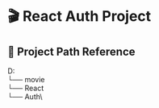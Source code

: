 # 🎬 React Auth Project

## 📂 Project Path Reference

D:\
 └── movie\
      └── React\
           └── Auth\
